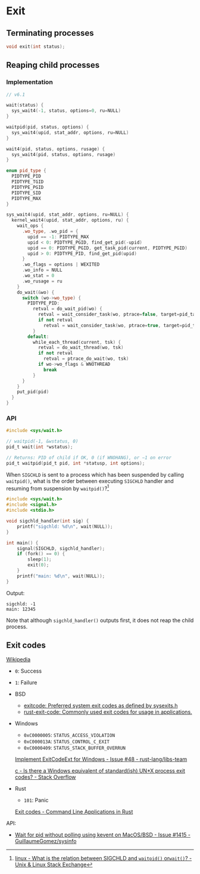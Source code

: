 # Exit
## Terminating processes
```c
void exit(int status);
```

## Reaping child processes
### Implementation
```cpp
// v6.1

wait(status) {
  sys_wait4(-1, status, options=0, ru=NULL)
}

waitpid(pid, status, options) {
  sys_wait4(upid, stat_addr, options, ru=NULL)
}

wait4(pid, status, options, rusage) {
  sys_wait4(pid, status, options, rusage)
}

enum pid_type {
  PIDTYPE_PID
  PIDTYPE_TGID
  PIDTYPE_PGID
  PIDTYPE_SID
  PIDTYPE_MAX
}

sys_wait4(upid, stat_addr, options, ru=NULL) {
  kernel_wait4(upid, stat_addr, options, ru) {
    wait_ops {
      .wo_type, .wo_pid = {
        upid == -1: PIDTYPE_MAX
        upid < 0: PIDTYPE_PGID, find_get_pid(-upid)
        upid == 0: PIDTYPE_PGID, get_task_pid(current, PIDTYPE_PGID)
        upid > 0: PIDTYPE_PID, find_get_pid(upid)
      }
      .wo_flags = options | WEXITED
      .wo_info = NULL
      .wo_stat = 0
      .wo_rusage = ru
    }
    do_wait(&wo) {
      switch (wo->wo_type) {
        PIDTYPE_PID:
          retval = do_wait_pid(wo) {
            retval = wait_consider_task(wo, ptrace=false, target=pid_task(wo->wo_pid, PIDTYPE_TGID))
            if not retval
              retval = wait_consider_task(wo, ptrace=true, target=pid_task(wo->wo_pid, PIDTYPE_PID))
          }
        default:
          while_each_thread(current, tsk) {
            retval = do_wait_thread(wo, tsk)
            if not retval
              retval = ptrace_do_wait(wo, tsk)
            if wo->wo_flags & WNOTHREAD
              break
          }
      }
    }
    put_pid(pid)
  }
}
```

### API
```c
#include <sys/wait.h>

// waitpid(-1, &wstatus, 0)
pid_t wait(int *wstatus);

// Returns: PID of child if OK, 0 (if WNOHANG), or −1 on error
pid_t waitpid(pid_t pid, int *statusp, int options);
```

When `SIGCHLD` is sent to a process which has been suspended by calling `waitpid()`, what is the order between executing `SIGCHLD` handler and resuming from suspension by `waitpid()`?[^reap-waitpid-sigchld]

```c
#include <sys/wait.h>
#include <signal.h>
#include <stdio.h>

void sigchld_handler(int sig) {
    printf("sigchld: %d\n", wait(NULL));
}

int main() {
    signal(SIGCHLD, sigchld_handler);
    if (fork() == 0) {
        sleep(1);
        exit(0);
    }
    printf("main: %d\n", wait(NULL));
}
```
Output:
```
sigchld: -1
main: 12345
```
Note that although `sigchld_handler()` outputs first, it does not reap the child process.

[^reap-waitpid-sigchld]: [linux - What is the relation between SIGCHLD and `waitpid()` or`wait()`? - Unix & Linux Stack Exchange](https://unix.stackexchange.com/questions/616555/what-is-the-relation-between-sigchld-and-waitpid-orwait)

## Exit codes
[Wikipedia](https://en.wikipedia.org/wiki/Exit_status)

- `0`: Success

- `1`: Failure

- BSD
  - [exitcode: Preferred system exit codes as defined by sysexits.h](https://github.com/benwilber/exitcode)
  - [rust-exit-code: Commonly used exit codes for usage in applications.](https://github.com/Fleshgrinder/rust-exit-code)

- Windows
  - `0xC0000005`: `STATUS_ACCESS_VIOLATION`
  - `0xC000013A`: `STATUS_CONTROL_C_EXIT`
  - `0xC0000409`: `STATUS_STACK_BUFFER_OVERRUN`
  
  [Implement ExitCodeExt for Windows - Issue #48 - rust-lang/libs-team](https://github.com/rust-lang/libs-team/issues/48)

  [c - Is there a Windows equivalent of standard(ish) UN\*X process exit codes? - Stack Overflow](https://stackoverflow.com/questions/31518598/is-there-a-windows-equivalent-of-standardish-unx-process-exit-codes)

- Rust
  - `101`: Panic

  [Exit codes - Command Line Applications in Rust](https://rust-cli.github.io/book/in-depth/exit-code.html)

API:
- [Wait for pid without polling using kevent on MacOS/BSD - Issue #1415 - GuillaumeGomez/sysinfo](https://github.com/GuillaumeGomez/sysinfo/issues/1415)